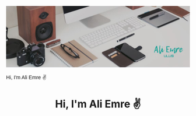 <img src="https://github.com/AliEmreUlus/aliemreulus/blob/main/banner.JPG?raw=true">

<font face="impact,verdana,arial">Hi, I'm Ali Emre ✌️</font>
<h1 align="center">Hi, I'm Ali Emre ✌️</h1>

<!--
**AliEmreUlus/aliemreulus** is a ✨ _special_ ✨ repository because its `README.md` (this file) appears on your GitHub profile.

Here are some ideas to get you started:

- 🔭 I’m currently working on ...
- 🌱 I’m currently learning ...
- 👯 I’m looking to collaborate on ...
- 🤔 I’m looking for help with ...
- 💬 Ask me about ...
- 📫 How to reach me: ...
- 😄 Pronouns: ...
- ⚡ Fun fact: ...
-->
